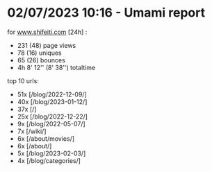 # 02/07/2023 10:16 - Umami report
for www.shifeiti.com [24h] :

 - 231 (48) page views
 - 78 (16) uniques
 - 65 (26) bounces
 - 4h 8' 12'' (8' 38'') totaltime


top 10 urls:
 - 51x [/blog/2022-12-09/]
 - 40x [/blog/2023-01-12/]
 - 37x [/]
 - 25x [/blog/2022-12-22/]
 - 9x [/blog/2022-05-07/]
 - 7x [/wiki/]
 - 6x [/about/movies/]
 - 6x [/about/]
 - 5x [/blog/2023-02-03/]
 - 4x [/blog/categories/]


